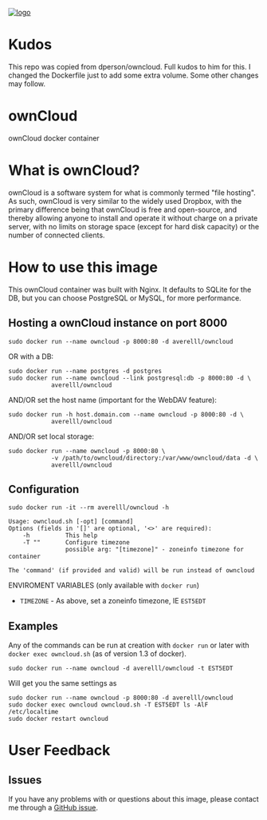 [![logo](https://upload.wikimedia.org/wikipedia/commons/thumb/b/b6/OwnCloud2-Logo.svg/595px-OwnCloud2-Logo.svg.png)](http://owncloud.org/)

# Kudos

This repo was copied from dperson/owncloud. Full kudos to him for this. I changed the Dockerfile just to add some extra volume. Some other changes may follow.

# ownCloud

ownCloud docker container

# What is ownCloud?

ownCloud is a software system for what is commonly termed "file hosting". As
such, ownCloud is very similar to the widely used Dropbox, with the primary
difference being that ownCloud is free and open-source, and thereby allowing
anyone to install and operate it without charge on a private server, with no
limits on storage space (except for hard disk capacity) or the number of
connected clients.

# How to use this image

This ownCloud container was built with Nginx. It defaults to SQLite for the DB,
but you can choose PostgreSQL or MySQL, for more performance.

## Hosting a ownCloud instance on port 8000

    sudo docker run --name owncloud -p 8000:80 -d averelll/owncloud

OR with a DB:

    sudo docker run --name postgres -d postgres
    sudo docker run --name owncloud --link postgresql:db -p 8000:80 -d \
                averelll/owncloud

AND/OR set the host name (important for the WebDAV feature):

    sudo docker run -h host.domain.com --name owncloud -p 8000:80 -d \
                averelll/owncloud

AND/OR set local storage:

    sudo docker run --name owncloud -p 8000:80 \
                -v /path/to/owncloud/directory:/var/www/owncloud/data -d \
                averelll/owncloud

## Configuration

    sudo docker run -it --rm averelll/owncloud -h

    Usage: owncloud.sh [-opt] [command]
    Options (fields in '[]' are optional, '<>' are required):
        -h          This help
        -T ""       Configure timezone
                    possible arg: "[timezone]" - zoneinfo timezone for container

    The 'command' (if provided and valid) will be run instead of owncloud

ENVIROMENT VARIABLES (only available with `docker run`)

 * `TIMEZONE` - As above, set a zoneinfo timezone, IE `EST5EDT`

## Examples

Any of the commands can be run at creation with `docker run` or later with
`docker exec owncloud.sh` (as of version 1.3 of docker).

    sudo docker run --name owncloud -d averelll/owncloud -t EST5EDT

Will get you the same settings as

    sudo docker run --name owncloud -p 8000:80 -d averelll/owncloud
    sudo docker exec owncloud owncloud.sh -T EST5EDT ls -AlF /etc/localtime
    sudo docker restart owncloud

# User Feedback

## Issues

If you have any problems with or questions about this image, please contact me
through a [GitHub issue](https://github.com/averelll/owncloud/issues).
